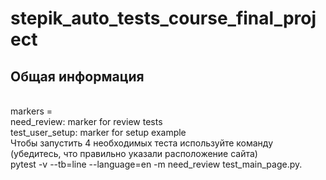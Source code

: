 # stepik_auto_tests_course_final_project

<h2>Общая информация</h2>
<br>
markers =
<br>
    need_review: marker for review tests
<br>
    test_user_setup: marker for setup example
<br>
Чтобы запустить 4 необходимых теста используйте команду (убедитесь, что правильно указали расположение сайта) 
<br>
pytest -v --tb=line --language=en -m need_review test_main_page.py.
